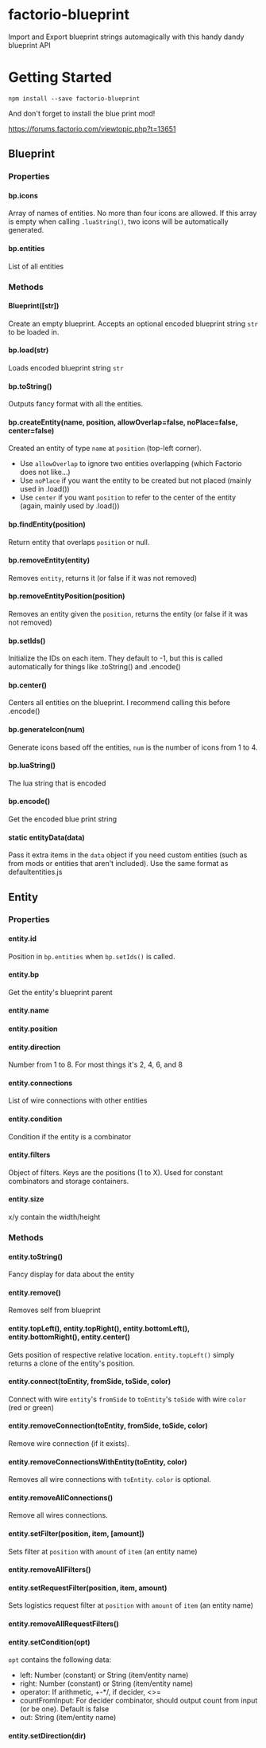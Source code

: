 # factorio-blueprint
Import and Export blueprint strings automagically with this handy dandy blueprint API

# Getting Started

`npm install --save factorio-blueprint`

And don't forget to install the blue print mod!

https://forums.factorio.com/viewtopic.php?t=13651

## Blueprint

### Properties

#### bp.icons

Array of names of entities. No more than four icons are allowed. If this array is empty when calling `.luaString()`, two icons will be automatically generated.

#### bp.entities

List of all entities

### Methods

#### Blueprint([str])

Create an empty blueprint. Accepts an optional encoded blueprint string `str` to be loaded in.

#### bp.load(str)

Loads encoded blueprint string `str`

#### bp.toString()

Outputs fancy format with all the entities.

#### bp.createEntity(name, position, allowOverlap=false, noPlace=false, center=false)

Created an entity of type `name` at `position` (top-left corner).
- Use `allowOverlap` to ignore two entities overlapping (which Factorio does not like...)
- Use `noPlace` if you want the entity to be created but not placed (mainly used in .load())
- Use `center` if you want `position` to refer to the center of the entity (again, mainly used by .load())

#### bp.findEntity(position)

Return entity that overlaps `position` or null.

#### bp.removeEntity(entity)

Removes `entity`, returns it (or false if it was not removed)

#### bp.removeEntityPosition(position)

Removes an entity given the `position`, returns the entity (or false if it was not removed)

#### bp.setIds()

Initialize the IDs on each item. They default to -1, but this is called automatically for things like .toString() and .encode()

#### bp.center()

Centers all entities on the blueprint. I recommend calling this before .encode()

#### bp.generateIcon(num)

Generate icons based off the entities, `num` is the number of icons from 1 to 4.

#### bp.luaString()

The lua string that is encoded

#### bp.encode()

Get the encoded blue print string

#### static entityData(data)

Pass it extra items in the `data` object if you need custom entities (such as from mods or entities that aren't included).
Use the same format as defaultentities.js

## Entity

### Properties

#### entity.id

Position in `bp.entities` when `bp.setIds()` is called.

#### entity.bp

Get the entity's blueprint parent

#### entity.name

#### entity.position

#### entity.direction

Number from 1 to 8. For most things it's 2, 4, 6, and 8

#### entity.connections

List of wire connections with other entities

#### entity.condition

Condition if the entity is a combinator

#### entity.filters

Object of filters. Keys are the positions (1 to X). Used for constant combinators and storage containers.

#### entity.size

x/y contain the width/height

### Methods

#### entity.toString()

Fancy display for data about the entity

#### entity.remove()

Removes self from blueprint

#### entity.topLeft(), entity.topRight(), entity.bottomLeft(), entity.bottomRight(), entity.center()

Gets position of respective relative location. `entity.topLeft()` simply returns a clone of the entity's position.

#### entity.connect(toEntity, fromSide, toSide, color)

Connect with wire `entity`'s `fromSide` to `toEntity`'s `toSide` with wire `color` (red or green)

#### entity.removeConnection(toEntity, fromSide, toSide, color)

Remove wire connection (if it exists).

#### entity.removeConnectionsWithEntity(toEntity, color)

Removes all wire connections with `toEntity`. `color` is optional.

#### entity.removeAllConnections()

Remove all wires connections.

#### entity.setFilter(position, item, [amount])

Sets filter at `position` with `amount` of `item` (an entity name)

#### entity.removeAllFilters()

#### entity.setRequestFilter(position, item, amount)

Sets logistics request filter at `position` with `amount` of `item` (an entity name)

#### entity.removeAllRequestFilters()

#### entity.setCondition(opt)

`opt` contains the following data:
- left: Number (constant) or String (item/entity name)
- right: Number (constant) or String (item/entity name)
- operator: If arithmetic, +-*/, if decider, <>=
- countFromInput: For decider combinator, should output count from input (or be one). Default is false
- out: String (item/entity name)

#### entity.setDirection(dir)
